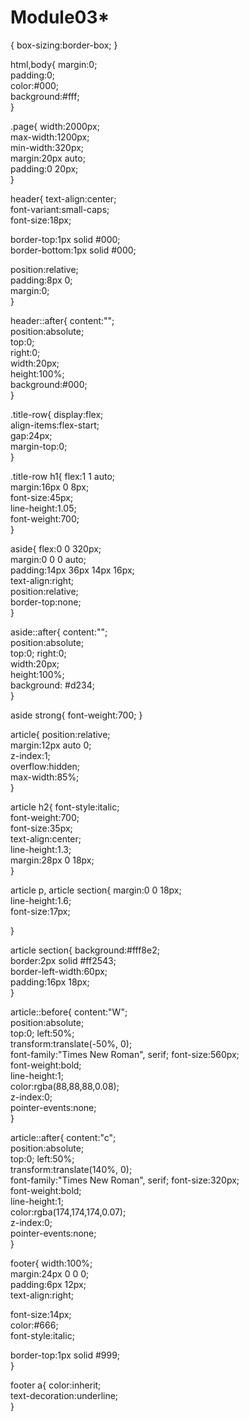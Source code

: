 # Module03*

{ box-sizing:border-box; }


html,body{
  margin:0;                       
  padding:0;                      
  color:#000;                     
  background:#fff;                
}



.page{
  width:2000px;                   
  max-width:1200px;               
  min-width:320px;                
  margin:20px auto;               
  padding:0 20px;                 
}



header{
  text-align:center;              
  font-variant:small-caps;        
  font-size:18px;                 

  border-top:1px solid #000;      
  border-bottom:1px solid #000;   

  position:relative;              
  padding:8px 0;                  
  margin:0;                       
}


header::after{
  content:"";                     
  position:absolute;              
  top:0;                          
  right:0;                        
  width:20px;                     
  height:100%;                    
  background:#000;                
}


  

.title-row{
  display:flex;                   
  align-items:flex-start;         
  gap:24px;                       
  margin-top:0;                   
}


.title-row h1{
  flex:1 1 auto;                  
  margin:16px 0 8px;              
  font-size:45px;                 
  line-height:1.05;               
  font-weight:700;                
}


aside{
  flex:0 0 320px;                 
  margin:0 0 0 auto;              
  padding:14px 36px 14px 16px;    
  text-align:right;               
  position:relative;              
  border-top:none;                
}


aside::after{
  content:"";                     
  position:absolute;              
  top:0; right:0;                 
  width:20px;                     
  height:100%;                    
  background: #d234;             
}


aside strong{ font-weight:700; }




  
  

article{
  position:relative;              
  margin:12px auto 0;             
  z-index:1;                      
  overflow:hidden;                
  max-width:85%;                  
}


article h2{
  font-style:italic;              
  font-weight:700;                
  font-size:35px;                 
  text-align:center;              
  line-height:1.3;                
  margin:28px 0 18px;             
}


article p,
article section{
  margin:0 0 18px;                
  line-height:1.6;                
  font-size:17px;                 
       
}


article section{
  background:#fff8e2;             
  border:2px solid #ff2543;       
  border-left-width:60px;          
  padding:16px 18px;               
}



article::before{
  content:"W";                    
  position:absolute;              
  top:0; left:50%;                
  transform:translate(-50%, 0);   
  font-family:"Times New Roman", serif; 
  font-size:560px;                
  font-weight:bold;               
  line-height:1;                  
  color:rgba(88,88,88,0.08);      
  z-index:0;                      
  pointer-events:none;            
}


article::after{
  content:"c";                    
  position:absolute;              
  top:0; left:50%;                
  transform:translate(140%, 0);   
  font-family:"Times New Roman", serif; 
  font-size:320px;                
  font-weight:bold;               
  line-height:1;                  
  color:rgba(174,174,174,0.07);   
  z-index:0;                      
  pointer-events:none;            
}


  

footer{
  width:100%;                     
  margin:24px 0 0 0;             
  padding:6px 12px;               
  text-align:right;               

  font-size:14px;                 
  color:#666;                     
  font-style:italic;              

  border-top:1px solid #999;      
}


footer a{
  color:inherit;                  
  text-decoration:underline;      
}
